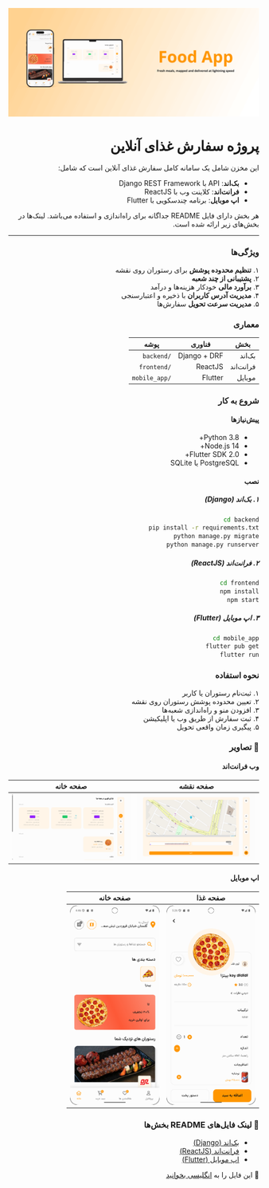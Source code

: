 
![alt-text](mockups/banner.png "Header Card")

<div dir="rtl">

# پروژه سفارش غذای آنلاین

این مخزن شامل یک سامانه کامل سفارش غذای آنلاین است که شامل:

- **بک‌اند**: API با Django REST Framework  
- **فرانت‌اند**: کلاینت وب با ReactJS  
- **اپ موبایل**: برنامه چندسکویی با Flutter  

هر بخش دارای فایل README جداگانه برای راه‌اندازی و استفاده می‌باشد. لینک‌ها در بخش‌های زیر ارائه شده است.

---

### ویژگی‌ها

۱. **تنظیم محدوده پوشش** برای رستوران روی نقشه  
۲. **پشتیبانی از چند شعبه**  
۳. **برآورد مالی** خودکار هزینه‌ها و درآمد  
۴. **مدیریت آدرس کاربران** با ذخیره و اعتبارسنجی  
۵. **مدیریت سرعت تحویل** سفارش‌ها  

### معماری

| بخش       | فناوری                  | پوشه           |
|-----------|-------------------------|----------------|
| بک‌اند    | Django + DRF            | `/backend`     |
| فرانت‌اند | ReactJS                 | `/frontend`    |
| موبایل    | Flutter                 | `/mobile_app`  |

### شروع به کار

#### پیش‌نیازها

- Python 3.8+  
- Node.js 14+  
- Flutter SDK 2.0+  
- PostgreSQL یا SQLite  

#### نصب

##### ۱. بک‌اند (Django)
```bash
cd backend
pip install -r requirements.txt
python manage.py migrate
python manage.py runserver
```

##### ۲. فرانت‌اند (ReactJS)
```bash
cd frontend
npm install
npm start
```

##### ۳. اپ موبایل (Flutter)
```bash
cd mobile_app
flutter pub get
flutter run
```

### نحوه استفاده

۱. ثبت‌نام رستوران یا کاربر  
۲. تعیین محدوده پوشش رستوران روی نقشه  
۳. افزودن منو و راه‌اندازی شعبه‌ها  
۴. ثبت سفارش از طریق وب یا اپلیکیشن  
۵. پیگیری زمان واقعی تحویل  

### 📸 تصاویر

#### وب فرانت‌اند
| صفحه نقشه | صفحه خانه |
|----------------------|----------------------|
|<img src="screenshots/map-windows.png" style="width:100%">|<img src="screenshots/home-windows.png" style="width:100%">|

#### اپ موبایل
| صفحه غذا | صفحه خانه |
|----------------------|----------------------|
|<img src="screenshots/single-sreen.png" style="height:400px">|<img src="screenshots/home_screen.png" style="height:400px;">|  

### 🔗 لینک فایل‌های README بخش‌ها

- [بک‌اند (Django)](../backend/README.md)  
- [فرانت‌اند (ReactJS)](../frontend/README.md)  
- [اپ موبایل (Flutter)](../mobile_app/README.md)  

📄 این فایل را به [انگلیسی بخوانید](README.md)

</div>

